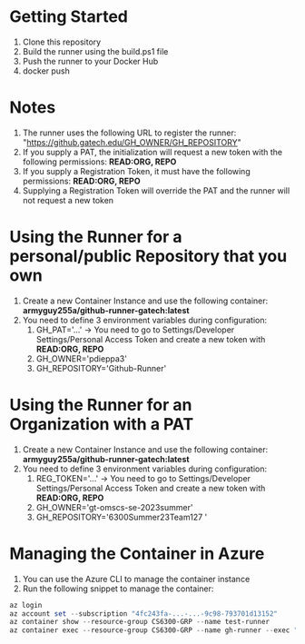 # Getting Started


1. Clone this repository
2. Build the runner using the build.ps1 file
3. Push the runner to your Docker Hub
4. docker push

# Notes
1. The runner uses the following URL to register the runner: "https://github.gatech.edu/GH_OWNER/GH_REPOSITORY"
2. If you supply a PAT, the initialization will request a new token with the following permissions: **READ:ORG, REPO**
3. If you supply a Registration Token, it must have the following permissions: **READ:ORG, REPO**
4. Supplying a Registration Token will override the PAT and the runner will not request a new token

# Using the Runner for a personal/public Repository that you own

1. Create a new Container Instance and use the following container: **armyguy255a/github-runner-gatech:latest**
2. You need to define 3 environment variables during configuration:
   1. GH_PAT='...' -> You need to go to Settings/Developer Settings/Personal Access Token and create a new token with **READ:ORG, REPO**
   2. GH_OWNER='pdieppa3' 
   3. GH_REPOSITORY='Github-Runner'

# Using the Runner for an Organization with a PAT
1. Create a new Container Instance and use the following container: **armyguy255a/github-runner-gatech:latest**
2. You need to define 3 environment variables during configuration:
   1. REG_TOKEN='...' -> You need to go to Settings/Developer Settings/Personal Access Token and create a new token with **READ:ORG, REPO**
   2. GH_OWNER='gt-omscs-se-2023summer' 
   3. GH_REPOSITORY='6300Summer23Team127 '

# Managing the Container in Azure
1. You can use the Azure CLI to manage the container instance
2. Run the following snippet to manage the container:

```powershell
az login
az account set --subscription "4fc243fa-...-...-9c98-793701d13152"
az container show --resource-group CS6300-GRP --name test-runner
az container exec --resource-group CS6300-GRP --name gh-runner --exec "/bin/bash"
```